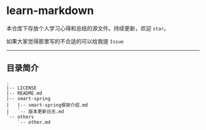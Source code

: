 # learn-markdown

本仓库下存放个人学习心得和总结的源文件。持续更新，欢迎 `star`。

如果大家觉得那里写的不合适的可以给我提 `Issue`

---

## 目录简介

```tree
.
|-- LICENSE
|-- README.md
|-- smart-spring
|   |-- smart-spring框架介绍.md
|   `-- 版本更新日志.md
`-- others
    `-- other.md

```

